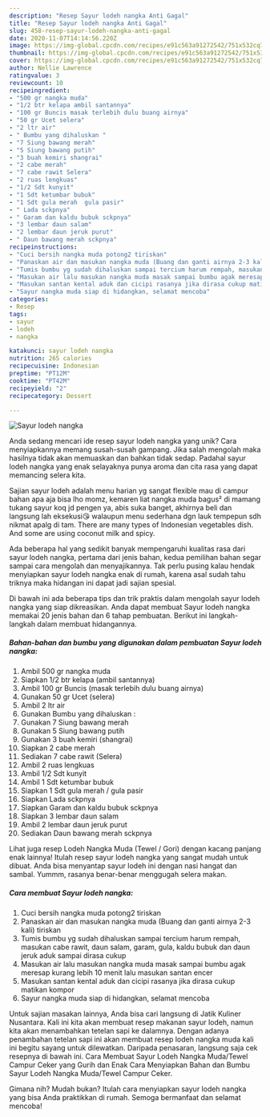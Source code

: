 ```yaml
---
description: "Resep Sayur lodeh nangka Anti Gagal"
title: "Resep Sayur lodeh nangka Anti Gagal"
slug: 458-resep-sayur-lodeh-nangka-anti-gagal
date: 2020-11-07T14:14:56.220Z
image: https://img-global.cpcdn.com/recipes/e91c563a91272542/751x532cq70/sayur-lodeh-nangka-foto-resep-utama.jpg
thumbnail: https://img-global.cpcdn.com/recipes/e91c563a91272542/751x532cq70/sayur-lodeh-nangka-foto-resep-utama.jpg
cover: https://img-global.cpcdn.com/recipes/e91c563a91272542/751x532cq70/sayur-lodeh-nangka-foto-resep-utama.jpg
author: Nellie Lawrence
ratingvalue: 3
reviewcount: 10
recipeingredient:
- "500 gr nangka muda"
- "1/2 btr kelapa ambil santannya"
- "100 gr Buncis masak terlebih dulu buang airnya"
- "50 gr Ucet selera"
- "2 ltr air"
- " Bumbu yang dihaluskan "
- "7 Siung bawang merah"
- "5 Siung bawang putih"
- "3 buah kemiri shangrai"
- "2 cabe merah"
- "7 cabe rawit Selera"
- "2 ruas lengkuas"
- "1/2 Sdt kunyit"
- "1 Sdt ketumbar bubuk"
- "1 Sdt gula merah  gula pasir"
- " Lada sckpnya"
- " Garam dan kaldu bubuk sckpnya"
- "3 lembar daun salam"
- "2 lembar daun jeruk purut"
- " Daun bawang merah sckpnya"
recipeinstructions:
- "Cuci bersih nangka muda potong2 tiriskan"
- "Panaskan air dan masukan nangka muda (Buang dan ganti airnya 2-3 kali) tiriskan"
- "Tumis bumbu yg sudah dihaluskan sampai tercium harum rempah, masukan cabe rawit, daun salam, garam, gula, kaldu bubuk dan daun jeruk aduk sampai dirasa cukup"
- "Masukan air lalu masukan nangka muda masak sampai bumbu agak meresap kurang lebih 10 menit lalu masukan santan encer"
- "Masukan santan kental aduk dan cicipi rasanya jika dirasa cukup matikan kompor"
- "Sayur nangka muda siap di hidangkan, selamat mencoba"
categories:
- Resep
tags:
- sayur
- lodeh
- nangka

katakunci: sayur lodeh nangka 
nutrition: 265 calories
recipecuisine: Indonesian
preptime: "PT12M"
cooktime: "PT42M"
recipeyield: "2"
recipecategory: Dessert

---
```



![Sayur lodeh nangka](https://img-global.cpcdn.com/recipes/e91c563a91272542/751x532cq70/sayur-lodeh-nangka-foto-resep-utama.jpg)

Anda sedang mencari ide resep sayur lodeh nangka yang unik? Cara menyiapkannya memang susah-susah gampang. Jika salah mengolah maka hasilnya tidak akan memuaskan dan bahkan tidak sedap. Padahal sayur lodeh nangka yang enak selayaknya punya aroma dan cita rasa yang dapat memancing selera kita.

Sajian sayur lodeh adalah menu harian yg sangat flexible mau di campur bahan apa aja bisa lho momz, kemaren liat nangka muda bagus² di mamang tukang sayur koq jd pengen ya, abis suka banget, akhirnya beli dan langsung lah eksekusi😘 walaupun menu sederhana dgn lauk tempepun sdh nikmat apalg di tam. There are many types of Indonesian vegetables dish. And some are using coconut milk and spicy.

Ada beberapa hal yang sedikit banyak mempengaruhi kualitas rasa dari sayur lodeh nangka, pertama dari jenis bahan, kedua pemilihan bahan segar sampai cara mengolah dan menyajikannya. Tak perlu pusing kalau hendak menyiapkan sayur lodeh nangka enak di rumah, karena asal sudah tahu triknya maka hidangan ini dapat jadi sajian spesial.


Di bawah ini ada beberapa tips dan trik praktis dalam mengolah sayur lodeh nangka yang siap dikreasikan. Anda dapat membuat Sayur lodeh nangka memakai 20 jenis bahan dan 6 tahap pembuatan. Berikut ini langkah-langkah dalam membuat hidangannya.

<!--inarticleads1-->

##### Bahan-bahan dan bumbu yang digunakan dalam pembuatan Sayur lodeh nangka:

1. Ambil 500 gr nangka muda
1. Siapkan 1/2 btr kelapa (ambil santannya)
1. Ambil 100 gr Buncis (masak terlebih dulu buang airnya)
1. Gunakan 50 gr Ucet (selera)
1. Ambil 2 ltr air
1. Gunakan  Bumbu yang dihaluskan :
1. Gunakan 7 Siung bawang merah
1. Gunakan 5 Siung bawang putih
1. Gunakan 3 buah kemiri (shangrai)
1. Siapkan 2 cabe merah
1. Sediakan 7 cabe rawit (Selera)
1. Ambil 2 ruas lengkuas
1. Ambil 1/2 Sdt kunyit
1. Ambil 1 Sdt ketumbar bubuk
1. Siapkan 1 Sdt gula merah / gula pasir
1. Siapkan  Lada sckpnya
1. Siapkan  Garam dan kaldu bubuk sckpnya
1. Siapkan 3 lembar daun salam
1. Ambil 2 lembar daun jeruk purut
1. Sediakan  Daun bawang merah sckpnya


Lihat juga resep Lodeh Nangka Muda (Tewel / Gori) dengan kacang panjang enak lainnya! Itulah resep sayur lodeh nangka yang sangat mudah untuk dibuat. Anda bisa menyantap sayur lodeh ini dengan nasi hangat dan sambal. Yummm, rasanya benar-benar menggugah selera makan. 

<!--inarticleads2-->

##### Cara membuat Sayur lodeh nangka:

1. Cuci bersih nangka muda potong2 tiriskan
1. Panaskan air dan masukan nangka muda (Buang dan ganti airnya 2-3 kali) tiriskan
1. Tumis bumbu yg sudah dihaluskan sampai tercium harum rempah, masukan cabe rawit, daun salam, garam, gula, kaldu bubuk dan daun jeruk aduk sampai dirasa cukup
1. Masukan air lalu masukan nangka muda masak sampai bumbu agak meresap kurang lebih 10 menit lalu masukan santan encer
1. Masukan santan kental aduk dan cicipi rasanya jika dirasa cukup matikan kompor
1. Sayur nangka muda siap di hidangkan, selamat mencoba


Untuk sajian masakan lainnya, Anda bisa cari langsung di Jatik Kuliner Nusantara. Kali ini kita akan membuat resep makanan sayur lodeh, namun kita akan menambahkan tetelan sapi ke dalamnya. Dengan adanya penambahan tetelan sapi ini akan membuat resep lodeh nangka muda kali ini begitu sayang untuk dilewatkan. Daripada penasaran, langsung saja cek resepnya di bawah ini. Cara Membuat Sayur Lodeh Nangka Muda/Tewel Campur Ceker yang Gurih dan Enak Cara Menyiapkan Bahan dan Bumbu Sayur Lodeh Nangka Muda/Tewel Campur Ceker. 

Gimana nih? Mudah bukan? Itulah cara menyiapkan sayur lodeh nangka yang bisa Anda praktikkan di rumah. Semoga bermanfaat dan selamat mencoba!
